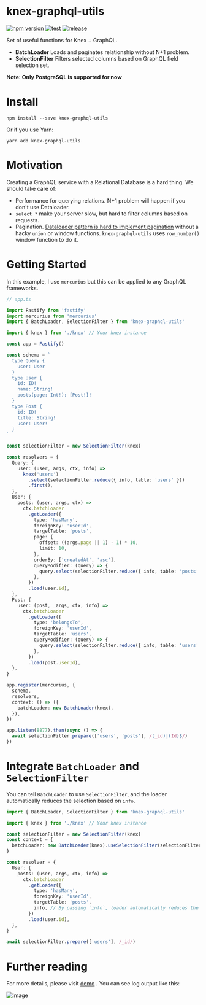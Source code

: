 # knex-graphql-utils

[![npm version](https://badge.fury.io/js/knex-graphql-utils.svg)](https://badge.fury.io/js/knex-graphql-utils)
[![test](https://github.com/acro5piano/knex-graphql-utils/actions/workflows/test.yml/badge.svg)](https://github.com/acro5piano/knex-graphql-utils/actions/workflows/test.yml)
[![release](https://github.com/acro5piano/knex-graphql-utils/actions/workflows/release.yml/badge.svg)](https://github.com/acro5piano/knex-graphql-utils/actions/workflows/release.yml)

Set of useful functions for Knex + GraphQL.

- **BatchLoader** Loads and paginates relationship without N+1 problem.
- **SelectionFilter** Filters selected columns based on GraphQL field selection set.

**Note: Only PostgreSQL is supported for now**

# Install

```
npm install --save knex-graphql-utils
```

Or if you use Yarn:

```
yarn add knex-graphql-utils
```

# Motivation

Creating a GraphQL service with a Relational Database is a hard thing. We should take care of:

- Performance for querying relations. N+1 problem will happen if you don't use Dataloader.
- `select *` make your server slow, but hard to filter columns based on requests.
- Pagination. [Dataloader pattern is hard to implement pagination](https://github.com/graphql/dataloader/issues/231) without a hacky `union` or window functions. `knex-graphql-utils` uses `row_number()` window function to do it.

# Getting Started

In this example, I use `mercurius` but this can be applied to any GraphQL frameworks.

```typescript
// app.ts

import Fastify from 'fastify'
import mercurius from 'mercurius'
import { BatchLoader, SelectionFilter } from 'knex-graphql-utils'

import { knex } from './knex' // Your knex instance

const app = Fastify()

const schema = `
  type Query {
    user: User
  }
  type User {
    id: ID!
    name: String!
    posts(page: Int!): [Post!]!
  }
  type Post {
    id: ID!
    title: String!
    user: User!
  }
`

const selectionFilter = new SelectionFilter(knex)

const resolvers = {
  Query: {
    user: (user, args, ctx, info) =>
      knex('users')
        .select(selectionFilter.reduce({ info, table: 'users' }))
        .first(),
  },
  User: {
    posts: (user, args, ctx) =>
      ctx.batchLoader
        .getLoader({
          type: 'hasMany',
          foreignKey: 'userId',
          targetTable: 'posts',
          page: {
            offset: ((args.page || 1) - 1) * 10,
            limit: 10,
          },
          orderBy: ['createdAt', 'asc'],
          queryModifier: (query) => {
            query.select(selectionFilter.reduce({ info, table: 'posts' }))
          },
        })
        .load(user.id),
  },
  Post: {
    user: (post, _args, ctx, info) =>
      ctx.batchLoader
        .getLoader({
          type: 'belongsTo',
          foreignKey: 'userId',
          targetTable: 'users',
          queryModifier: (query) => {
            query.select(selectionFilter.reduce({ info, table: 'users' }))
          },
        })
        .load(post.userId),
  },
}

app.register(mercurius, {
  schema,
  resolvers,
  context: () => ({
    batchLoader: new BatchLoader(knex),
  }),
})

app.listen(8877).then(async () => {
  await selectionFilter.prepare(['users', 'posts'], /(_id)|(Id)$/)
})
```

# Integrate `BatchLoader` and `SelectionFilter`

You can tell `BatchLoader` to use `SelectionFilter`, and the loader automatically reduces the selection based on `info`.

```typescript
import { BatchLoader, SelectionFilter } from 'knex-graphql-utils'

import { knex } from './knex' // Your knex instance

const selectionFilter = new SelectionFilter(knex)
const context = {
  batchLoader: new BatchLoader(knex).useSelectionFilter(selectionFilter), // Attach SelectionFilter into batch loader
}

const resolver = {
  User: {
    posts: (user, args, ctx, info) =>
      ctx.batchLoader
        .getLoader({
          type: 'hasMany',
          foreignKey: 'userId',
          targetTable: 'posts',
          info, // By passing `info`, loader automatically reduces the selection
        })
        .load(user.id),
  },
}

await selectionFilter.prepare(['users'], /_id/)
```

# Further reading

For more details, please visit [demo](https://github.com/acro5piano/knex-graphql-utils/blob/master/demo/index.ts) . You can see log output like this:

![image](https://user-images.githubusercontent.com/10719495/126866657-a6ca9463-bac8-4056-9963-1f0aae8bf7fd.png)
